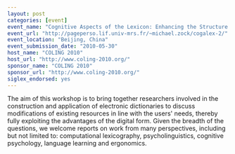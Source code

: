 ```yaml
---
layout: post
categories: [event]
event_name: "Cognitive Aspects of the Lexicon: Enhancing the Structure and Lookup Mechanisms of Electronic Dictionaries"
event_url: "http://pageperso.lif.univ-mrs.fr/~michael.zock/cogalex-2/"
event_location: "Beijing, China"
event_submission_date: "2010-05-30"
host_name: "COLING 2010"
host_url: "http://www.coling-2010.org/"
sponsor_name: "COLING 2010"
sponsor_url: "http://www.coling-2010.org/"
siglex_endorsed: yes
---
```

The aim of this workshop is to bring together researchers involved in the construction and application of electronic dictionaries to discuss modifications of existing resources in line with the users' needs, thereby fully exploiting the advantages of the digital form. Given the breadth of the questions, we welcome reports on work from many perspectives, including but not limited to: computational lexicography, psycholinguistics, cognitive psychology, language learning and ergonomics. 